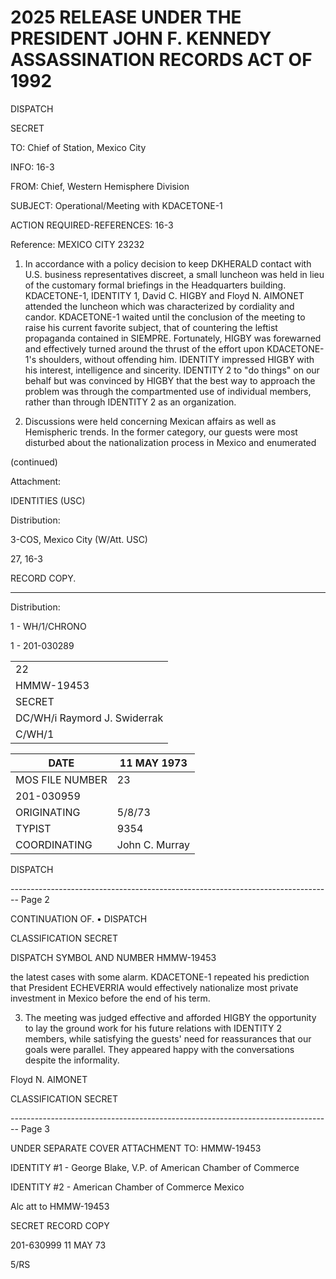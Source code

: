 # 2025 RELEASE UNDER THE PRESIDENT JOHN F. KENNEDY ASSASSINATION RECORDS ACT OF 1992

DISPATCH

SECRET

TO: Chief of Station, Mexico City

INFO: 16-3

FROM: Chief, Western Hemisphere Division

SUBJECT: Operational/Meeting with KDACETONE-1

ACTION REQUIRED-REFERENCES: 16-3

Reference: MEXICO CITY 23232

1. In accordance with a policy decision to keep DKHERALD contact with U.S. business representatives discreet, a small luncheon was held in lieu of the customary formal briefings in the Headquarters building. KDACETONE-1, IDENTITY 1, David C. HIGBY and Floyd N. AIMONET attended the luncheon which was characterized by cordiality and candor. KDACETONE-1 waited until the conclusion of the meeting to raise his current favorite subject, that of countering the leftist propaganda contained in SIEMPRE. Fortunately, HIGBY was forewarned and effectively turned around the thrust of the effort upon KDACETONE-1's shoulders, without offending him. IDENTITY impressed HIGBY with his interest, intelligence and sincerity. IDENTITY 2 to "do things" on our behalf but was convinced by HIGBY that the best way to approach the problem was through the compartmented use of individual members, rather than through IDENTITY 2 as an organization.

2. Discussions were held concerning Mexican affairs as well as Hemispheric trends. In the former category, our guests were most disturbed about the nationalization process in Mexico and enumerated

(continued)

Attachment:

IDENTITIES (USC)

Distribution:

3-COS, Mexico City (W/Att. USC)

27, 16-3

RECORD COPY.

---

Distribution:

1 - WH/1/CHRONO

1 - 201-030289

|                              |
| ---------------------------- |
| 22                           |
| HMMW-19453                   |
| SECRET                       |
| DC/WH/i Raymord J. Swiderrak |
| C/WH/1                       |

| DATE            | 11 MAY 1973    |
| --------------- | -------------- |
| MOS FILE NUMBER | 23             |
| 201-030959      |                |
| ORIGINATING     | 5/8/73         |
| TYPIST          | 9354           |
| COORDINATING    | John C. Murray |

DISPATCH


-------------------------------------------------------------------------------- Page 2

CONTINUATION OF.
• DISPATCH

CLASSIFICATION
SECRET

DISPATCH SYMBOL AND NUMBER
HMMW-19453

the latest cases with some alarm. KDACETONE-1 repeated his prediction that President ECHEVERRIA would effectively nationalize most private investment in Mexico before the end of his term.

3. The meeting was judged effective and afforded HIGBY the opportunity to lay the ground work for his future relations with IDENTITY 2 members, while satisfying the guests' need for reassurances that our goals were parallel. They appeared happy with the conversations despite the informality.

Floyd N. AIMONET

CLASSIFICATION
SECRET


-------------------------------------------------------------------------------- Page 3

UNDER SEPARATE COVER ATTACHMENT TO: HMMW-19453

IDENTITY #1 - George Blake, V.P. of American Chamber of Commerce

IDENTITY #2 - American Chamber of Commerce Mexico

Alc att to HMMW-19453

SECRET
RECORD COPY

201-630999
11 MAY 73

5/RS
